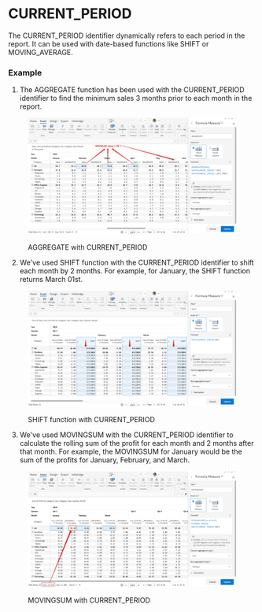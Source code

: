 # CURRENT\_PERIOD

The CURRENT\_PERIOD identifier dynamically refers to each period in the report. It can be used with date-based functions like SHIFT or MOVING\_AVERAGE.

### Example <a href="#example" id="example"></a>

1. The AGGREGATE function has been used with the CURRENT\_PERIOD identifier to find the minimum sales 3 months prior to each month in the report.

<figure><img src="../../.gitbook/assets/image (1) (1) (1) (1) (1).png" alt=""><figcaption><p>AGGREGATE with CURRENT_PERIOD</p></figcaption></figure>

2. We've used SHIFT function with the CURRENT\_PERIOD identifier to shift each month by 2 months. For example, for January, the SHIFT function returns March 01st.

<figure><img src="../../.gitbook/assets/image (1373).png" alt=""><figcaption><p>SHIFT function with CURRENT_PERIOD</p></figcaption></figure>

3. We've used MOVINGSUM with the CURRENT\_PERIOD identifier to calculate the rolling sum of the profit for each month and 2 months after that month. For example, the MOVINGSUM for January would be the sum of the profits for January, February, and March.

<figure><img src="../../.gitbook/assets/image (1) (1) (1) (1) (1) (1).png" alt=""><figcaption><p>MOVINGSUM with CURRENT_PERIOD</p></figcaption></figure>
